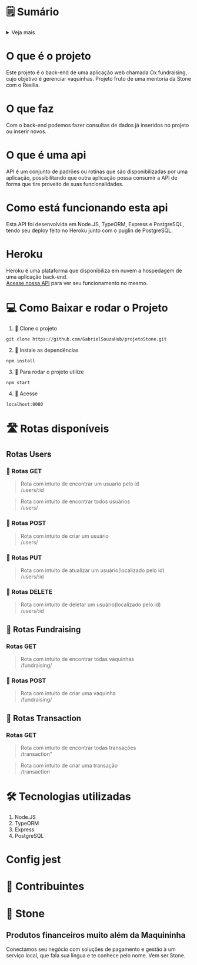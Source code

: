 # 🗒️ Sumário
<details>
<summary>Veja mais</summary>

1.  [O que é o projeto](https://github.com/GabrielSouzaHub/projetoStone#O-que-%c3%a9-o-projeto)
2.  [O que faz](https://github.com/GabrielSouzaHub/projetoStone#O-que-faz)
3.  [O que é uma api](https://github.com/GabrielSouzaHub/projetoStone#O-que-%c3%a9-uma-api) 
4.  [Como está funcionando a api](https://github.com/GabrielSouzaHub/projetoStone#Como-est%c3%a1-funcionando-esta-api)   
5.  [Heroku](https://github.com/GabrielSouzaHub/projetoStone#Heroku)  
6.  [Como baixar e rodar o projeto](https://github.com/GabrielSouzaHub/projetoStone#Como-baixar-e-rodar-o-projeto)       
7.  [Rotas disponíveis](https://github.com/GabrielSouzaHub/projetoStone#Rotas-dispon%c3%adveis) 
8.  [Tecnologias utilizadas](https://github.com/GabrielSouzaHub/projetoStone#Tecnologias-utilizadas) 
9.  [Config Jest](https://github.com/GabrielSouzaHub/projetoStone#Config-Jest) 
10. [Contribuentes](https://github.com/GabrielSouzaHub/projetoStone#Contribuintes) 
11. [Stone](https://github.com/GabrielSouzaHub/projetoStone#Stone) 
</details>

# O que é o projeto
Este projeto é o back-end de uma aplicação web chamada Ox fundraising, cujo objetivo é gerenciar vaquinhas. Projeto fruto de uma mentoria da Stone com o Resilia.
# O que faz
Com o back-end podemos fazer consultas de dados já inseridos no projeto ou inserir novos.
# O que é uma api
API é um conjunto de padrões ou rotinas que são disponibilizadas por uma aplicação, possibilitando que outra aplicação possa consumir a API de forma que tire proveito de suas funcionalidades.
# Como está funcionando esta api
Esta API foi desenvolvida em Node.JS, TypeORM, Express e PostgreSQL, tendo seu deploy feito no Heroku junto com o puglin de PostgreSQL.
# Heroku
Heroku é uma plataforma que disponibiliza em nuvem a hospedagem de uma aplicação back-end.<br>
[Acesse nossa API](https://fundraisingoxdev.herokuapp.com/users) para ver seu funcionamento no mesmo.
# 💻 Como Baixar e rodar o Projeto
1. 📌 Clone o projeto
```Shell
git clone https://github.com/GabrielSouzaHub/projetoStone.git
```
2. 📌 Instale as dependências
```Shell
npm install
```
3. 📌 Para rodar o projeto utilize
```Shell
npm start
```
4. 📌 Acesse
```Shell
localhost:8080
```
# 🛣️ Rotas disponíveis
## Rotas **Users**
### 📌 Rotas GET
>Rota com intuito de encontrar um usuario pelo id
<br> /users/:id

> Rota com intuito de encontrar todos usuários
<br> /users/

### 📌 Rotas POST
> Rota com intuito de criar um usuário
<br> /users/

### 📌 Rotas PUT
> Rota com intuito de atualizar um usuário(localizado pelo id)
<br> /users/:id

### 📌 Rotas DELETE
> Rota com intuito de deletar um usuário(localizado pelo id)
<br> /users/:id

## 📌 Rotas **Fundraising**
### Rotas GET
> Rota com intuito de encontrar todas vaquinhas
<br> /fundraising/

### 📌 Rotas POST

> Rota com intuito de criar uma vaquinha
<br> /fundraising/

## 📌 Rotas **Transaction**
### Rotas GET
> Rota com intuito de encontrar todas transações
<br> /transaction"

> Rota com intuito de criar uma transação
<br> /transaction

# 🛠️ Tecnologias utilizadas
1. Node.JS
2. TypeORM
3. Express
4. PostgreSQL
# Config jest

# 🙍 Contribuintes
# 💚 Stone
## Produtos financeiros muito além da Maquininha
Conectamos seu negócio com soluções de pagamento e gestão à um serviço local, que fala sua língua e te conhece pelo nome. Vem ser Stone.
